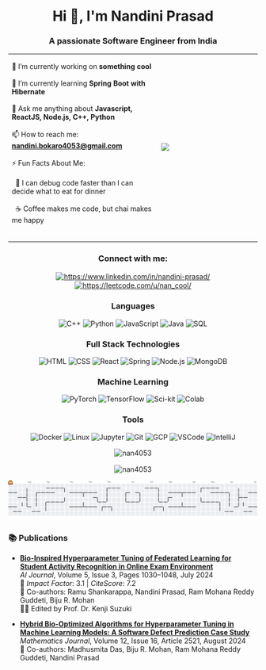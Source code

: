 <h1 align="center">Hi 👋, I'm Nandini Prasad</h1>
<h3 align="center">A passionate Software Engineer from India</h3>
<table>
  <tr>
    <td width="60%" valign="top" height="40%">
      
🔭 I’m currently working on <strong>something cool</strong><br><br>
🌱 I’m currently learning <strong>Spring Boot with Hibernate</strong><br><br>
💬 Ask me anything about <strong>Javascript, ReactJS, Node.js, C++, Python</strong><br><br>
📫 How to reach me: <strong>nandini.bokaro4053@gmail.com</strong><br><br>
⚡ Fun Facts About Me: <br><br>
  &nbsp;&nbsp;🧠 I can debug code faster than I can decide what to eat for dinner<br><br>
  &nbsp;&nbsp;☕ Coffee makes me code, but chai makes me happy<br><br>
    </td>
    <td width="40%">
      <img src="https://github.com/user-attachments/assets/269f539b-1742-483d-9efc-fdd42e5e041e"/>
    </td>
  </tr>
</table>









<h3 align="center">Connect with me:</h3>
<p align="center">
<a href="https://linkedin.com/in/https://www.linkedin.com/in/nandini-prasad/" target="blank"><img align="center" src="https://raw.githubusercontent.com/rahuldkjain/github-profile-readme-generator/master/src/images/icons/Social/linked-in-alt.svg" alt="https://www.linkedin.com/in/nandini-prasad/" height="30" width="40" /></a>
<a href="https://www.leetcode.com/https://leetcode.com/u/nan_cool/" target="blank"><img align="center" src="https://raw.githubusercontent.com/rahuldkjain/github-profile-readme-generator/master/src/images/icons/Social/leet-code.svg" alt="https://leetcode.com/u/nan_cool/" height="30" width="40" /></a>
</p>

<div align="center">
  
### Languages
![C++](https://img.shields.io/badge/-C++-000?&logo=c%2b%2b&logoColor=00599C)
![Python](https://img.shields.io/badge/-Python-000?&logo=Python)
![JavaScript](https://img.shields.io/badge/-JavaScript-000?&logo=JavaScript)
![Java](https://img.shields.io/badge/-Java-000?&logo=Java&logoColor=007396)
![SQL](https://img.shields.io/badge/-SQL-000?&logo=MySQL)

### Full Stack Technologies
![HTML](https://img.shields.io/badge/-HTML-000?&logo=html5)
![CSS](https://img.shields.io/badge/-CSS-000?&logo=css)
![React](https://img.shields.io/badge/-React-000?&logo=React)
![Spring](https://img.shields.io/badge/-Spring-000?&logo=Spring)
![Node.js](https://img.shields.io/badge/-Node.js-000?&logo=node.js)
![MongoDB](https://img.shields.io/badge/-mongodb-000?logo=mongodb)

### Machine Learning
![PyTorch](https://img.shields.io/badge/-PyTorch-000?&logo=PyTorch)
![TensorFlow](https://img.shields.io/badge/-TensorFlow-000?&logo=TensorFlow)
![Sci-kit](https://img.shields.io/badge/-scikit-000?logo=scikitlearn)
![Colab](https://img.shields.io/badge/-googlecolab-000?logo=googlecolab)

### Tools

![Docker](https://img.shields.io/badge/-Docker-000?&logo=Docker)
![Linux](https://img.shields.io/badge/-Linux-000?&logo=Linux)
![Jupyter](https://img.shields.io/badge/-jupyter-000?logo=jupyter)
![Git](https://img.shields.io/badge/-git-000?logo=git)
![GCP](https://img.shields.io/badge/-googlecloud-000?logo=googlecloud)
![VSCode](https://img.shields.io/badge/-VSCode-000)
![IntelliJ](https://img.shields.io/badge/-intellijidea-000?logo=intellijidea)
</div>




<div align="center">
<p><img align="center" src="https://github-readme-stats.vercel.app/api/top-langs?username=nan4053&show_icons=true&locale=en&layout=compact" alt="nan4053" /></p>
<p><img align="center" src="https://github-readme-streak-stats.herokuapp.com/?user=nan4053&" alt="nan4053" /></p>
</div>

<div align="center">
<picture>
  <source media="(prefers-color-scheme: dark)" srcset="https://raw.githubusercontent.com/Nan4053/Nan4053/output/pacman-contribution-graph-dark.svg">
  <source media="(prefers-color-scheme: light)" srcset="https://raw.githubusercontent.com/Nan4053/Nan4053/output/pacman-contribution-graph.svg">
  <img alt="pacman contribution graph" src="https://raw.githubusercontent.com/Nan4053/Nan4053/output/pacman-contribution-graph.svg">
</picture>
</div>

### 📚 Publications

- **[Bio-Inspired Hyperparameter Tuning of Federated Learning for Student Activity Recognition in Online Exam Environment](https://www.mdpi.com/2673-2688/5/3/51)**  
  *AI Journal*, Volume 5, Issue 3, Pages 1030–1048, July 2024  
  📌 *Impact Factor*: 3.1 | *CiteScore*: 7.2  
  👥 Co-authors: Ramu Shankarappa, Nandini Prasad, Ram Mohana Reddy Guddeti, Biju R. Mohan  
  🧑‍🏫 Edited by Prof. Dr. Kenji Suzuki

- **[Hybrid Bio-Optimized Algorithms for Hyperparameter Tuning in Machine Learning Models: A Software Defect Prediction Case Study](https://www.mdpi.com/2227-7390/12/16/2521)**
  *Mathematics Journal*, Volume 12, Issue 16, Article 2521, August 2024  
  👥 Co-authors: Madhusmita Das, Biju R. Mohan, Ram Mohana Reddy Guddeti, Nandini Prasad




